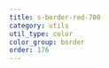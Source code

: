 ```yaml
---
title: s-border-red-700
category: utils
util_type: color
color_group: border
order: 176
---
```

<div class="s-border-red-700"></div>
